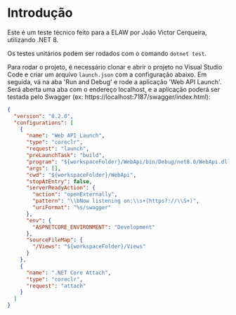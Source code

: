 # Introdução 
Este é um teste técnico feito para a ELAW por João Victor Cerqueira, utilizando .NET 8.

Os testes unitários podem ser rodados com o comando `dotnet test`.

Para rodar o projeto, é necessário clonar e abrir o projeto no Visual Studio Code e criar um arquivo `launch.json` com a configuração abaixo. Em seguida, vá na aba 'Run and Debug' e rode a aplicação 'Web API Launch'. Será aberta uma aba com o endereço localhost, e a aplicação poderá ser testada pelo Swagger (ex: https://localhost:7187/swagger/index.html):

```json
{
  "version": "0.2.0",
  "configurations": [
    {
      "name": "Web API Launch",
      "type": "coreclr",
      "request": "launch",
      "preLaunchTask": "build",
      "program": "${workspaceFolder}/WebApi/bin/Debug/net8.0/WebApi.dll",
      "args": [],
      "cwd": "${workspaceFolder}/WebApi",
      "stopAtEntry": false,
      "serverReadyAction": {
        "action": "openExternally",
        "pattern": "\\bNow listening on:\\s+(https?://\\S+)",
        "uriFormat": "%s/swagger"
      },
      "env": {
        "ASPNETCORE_ENVIRONMENT": "Development"
      },
      "sourceFileMap": {
        "/Views": "${workspaceFolder}/Views"
      }
    },
    {
      "name": ".NET Core Attach",
      "type": "coreclr",
      "request": "attach"
    }
  ]
}
